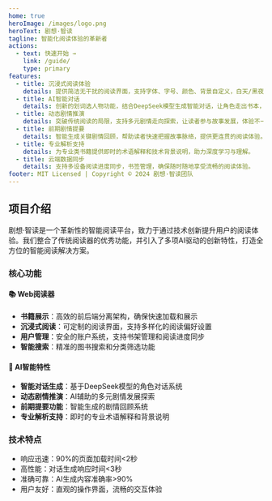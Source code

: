 ```yaml
---
home: true
heroImage: /images/logo.png
heroText: 剧想·智读
tagline: 智能化阅读体验的革新者
actions:
  - text: 快速开始 →
    link: /guide/
    type: primary
features:
  - title: 沉浸式阅读体验
    details: 提供简洁无干扰的阅读界面，支持字体、字号、颜色、背景自定义，白天/黑夜模式智能切换，让阅读更加舒适。
  - title: AI智能对话
    details: 创新的划词选人物功能，结合DeepSeek模型生成智能对话，让角色走出书本，与读者实时互动。
  - title: 动态剧情推演
    details: 突破传统阅读的局限，支持多元剧情走向探索，让读者参与故事发展，体验不一样的精彩。
  - title: 前期剧情提要
    details: 智能生成关键剧情回顾，帮助读者快速把握故事脉络，提供更连贯的阅读体验。
  - title: 专业解析支持
    details: 为专业类书籍提供即时的术语解释和技术背景说明，助力深度学习与理解。
  - title: 云端数据同步
    details: 支持多设备阅读进度同步，书签管理，确保随时随地享受流畅的阅读体验。
footer: MIT Licensed | Copyright © 2024 剧想·智读团队
---
```


## 项目介绍

剧想·智读是一个革新性的智能阅读平台，致力于通过技术创新提升用户的阅读体验。我们整合了传统阅读器的优秀功能，并引入了多项AI驱动的创新特性，打造全方位的智能阅读解决方案。

### 核心功能

#### 📚 Web阅读器
- **书籍展示**：高效的前后端分离架构，确保快速加载和展示
- **沉浸式阅读**：可定制的阅读界面，支持多样化的阅读偏好设置
- **用户管理**：安全的账户系统，支持书架管理和阅读进度同步
- **智能搜索**：精准的图书搜索和分类筛选功能

#### 🤖 AI智能特性
- **智能对话生成**：基于DeepSeek模型的角色对话系统
- **动态剧情推演**：AI辅助的多元剧情发展探索
- **前期提要功能**：智能生成的剧情回顾系统
- **专业解析支持**：即时的专业术语解释和背景说明

### 技术特点
- 响应迅速：90%的页面加载时间<2秒
- 高性能：对话生成响应时间<3秒
- 准确可靠：AI生成内容准确率>90%
- 用户友好：直观的操作界面，流畅的交互体验
